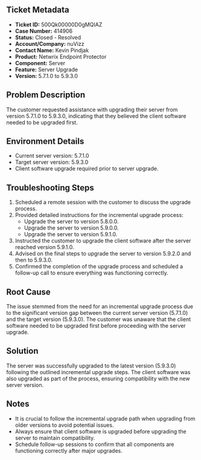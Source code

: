 ## Ticket Metadata
- **Ticket ID:** 500Qk00000D0gMQIAZ
- **Case Number:** 414906
- **Status:** Closed - Resolved
- **Account/Company:** nuVizz
- **Contact Name:** Kevin Pindjak
- **Product:** Netwrix Endpoint Protector
- **Component:** Server
- **Feature:** Server Upgrade
- **Version:** 5.7.1.0 to 5.9.3.0

## Problem Description
The customer requested assistance with upgrading their server from version 5.7.1.0 to 5.9.3.0, indicating that they believed the client software needed to be upgraded first.

## Environment Details
- Current server version: 5.7.1.0
- Target server version: 5.9.3.0
- Client software upgrade required prior to server upgrade.

## Troubleshooting Steps
1. Scheduled a remote session with the customer to discuss the upgrade process.
2. Provided detailed instructions for the incremental upgrade process:
   - Upgrade the server to version 5.8.0.0.
   - Upgrade the server to version 5.9.0.0.
   - Upgrade the server to version 5.9.1.0.
3. Instructed the customer to upgrade the client software after the server reached version 5.9.1.0.
4. Advised on the final steps to upgrade the server to version 5.9.2.0 and then to 5.9.3.0.
5. Confirmed the completion of the upgrade process and scheduled a follow-up call to ensure everything was functioning correctly.

## Root Cause
The issue stemmed from the need for an incremental upgrade process due to the significant version gap between the current server version (5.7.1.0) and the target version (5.9.3.0). The customer was unaware that the client software needed to be upgraded first before proceeding with the server upgrade.

## Solution
The server was successfully upgraded to the latest version (5.9.3.0) following the outlined incremental upgrade steps. The client software was also upgraded as part of the process, ensuring compatibility with the new server version.

## Notes
- It is crucial to follow the incremental upgrade path when upgrading from older versions to avoid potential issues.
- Always ensure that client software is upgraded before upgrading the server to maintain compatibility.
- Schedule follow-up sessions to confirm that all components are functioning correctly after major upgrades.